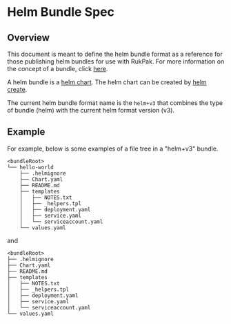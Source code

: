 # Helm Bundle Spec

## Overview

This document is meant to define the helm bundle format as a reference for those publishing helm bundles
for use with RukPak. For more information on the concept of a bundle, click [here](https://github.com/operator-framework/rukpak#bundle).

A helm bundle is a [helm chart](https://helm.sh/docs/chart_template_guide/getting_started/#charts).
The helm chart can be created by [helm create](https://helm.sh/docs/helm/helm_create/).

The current helm bundle format name is the `helm+v3` that
combines the type of bundle (helm) with the current helm format version (v3).

## Example

For example, below is some examples of a file tree in a "helm+v3" bundle.

```tree
<bundleRoot>
└── hello-world
    ├── .helmignore
    ├── Chart.yaml
    ├── README.md
    ├── templates
    │   ├── NOTES.txt
    │   ├── _helpers.tpl
    │   ├── deployment.yaml
    │   ├── service.yaml
    │   └── serviceaccount.yaml
    └── values.yaml
```

and

```tree
<bundleRoot>
├── .helmignore
├── Chart.yaml
├── README.md
├── templates
│   ├── NOTES.txt
│   ├── _helpers.tpl
│   ├── deployment.yaml
│   ├── service.yaml
│   └── serviceaccount.yaml
└── values.yaml
```
